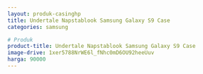 ```yaml
---
layout: produk-casinghp
title: Undertale Napstablook Samsung Galaxy S9 Case
categories: samsung

# Produk
product-title: Undertale Napstablook Samsung Galaxy S9 Case
image-drive: 1xer5788NrWE6l_fNhc0mD6OU92heeUuv
harga: 90000
---
```

